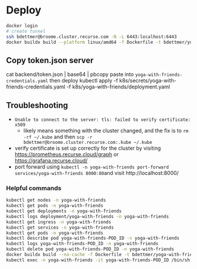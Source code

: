 # Deploy

```bash
docker login
# create tunnel
ssh bdettmer@broome.cluster.recurse.com -N -L 6443:localhost:6443 
docker buildx build --platform linux/amd64 -f Dockerfile -t bdettmer/yoga-with-friends . && docker push bdettmer/yoga-with-friends && kubectl rollout restart -n yoga-with-friends deployment/yoga-with-friends
````

## Copy token.json server
cat backend/token.json | base64 | pbcopy
paste into `yoga-with-friends-credentials.yaml` then deploy
kubectl apply -f k8s/secrets/yoga-with-friends-credentials.yaml -f k8s/yoga-with-friends/deployment.yaml

## Troubleshooting
* `Unable to connect to the server: tls: failed to verify certificate: x509` 
  * likely means something with the cluster changed, and the fix is to `rm -rf ~/.kube` and then `scp -r bdettmer@broome.cluster.recurse.com:.kube ~/.kube`
* verify certificate is set up correctly for the cluster by visiting https://prometheus.recurse.cloud/graph or https://grafana.recurse.cloud/
* port forward using `kubectl -n yoga-with-friends port-forward services/yoga-with-friends 8000:80`and visit http://localhost:8000/

### Helpful commands
```bash
kubectl get nodes -n yoga-with-friends
kubectl get pods -n yoga-with-friends
kubectl get deployments -n yoga-with-friends
kubectl logs deployment/yoga-with-friends -n yoga-with-friends
kubectl get ingress -n yoga-with-friends
kubectl get services -n yoga-with-friends
kubectl get pods -n yoga-with-friends 
kubectl describe pod yoga-with-friends-POD_ID -n yoga-with-friends
kubectl logs yoga-with-friends-POD_ID -n yoga-with-friends
kubectl delete pod yoga-with-friends-POD_ID -n yoga-with-friends
docker buildx build --no-cache -f Dockerfile -t bdettmer/yoga-with-friends .
kubectl exec -n yoga-with-friends -it yoga-with-friends-POD_ID /bin/sh
```
